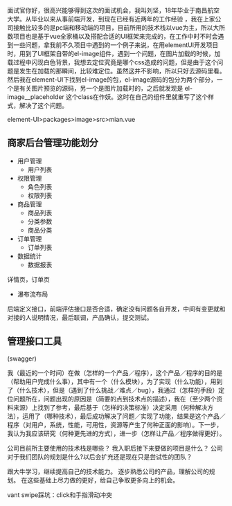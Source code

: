<!--
 * @Author: your name
 * @Date: 2020-05-26 18:57:57
 * @LastEditTime: 2020-07-09 22:26:38
 * @LastEditors: Please set LastEditors
 * @Description: In User Settings Edit
 * @FilePath: \vuepress-blog\docs\blog\VUE-Library\self.md
-->面试官你好，很高兴能够得到这次的面试机会，我叫刘坚，18年毕业于南昌航空大学。从毕业以来从事前端开发，到现在已经有近两年的工作经验 ，我在上家公司接触比较多的是pc端和移动端的项目，目前所用的技术栈以vue为主，所以大所数项目也是基于vue全家桶以及搭配合适的UI框架来完成的，在工作中时不时会遇到一些问题，拿我前不久项目中遇到的一个例子来说，在用elementUI开发项目时，用到了UI框架自带的el-image组件，遇到一个问题，在图片加载的时候，加载过程中闪现白色背景，我想去定位究竟是哪个css造成的问题，但是由于这个问题是发生在加载的那瞬间，比较难定位。虽然这并不影响，所以只好去源码里看。然后我在element-UI下找到el-image的包，el-image源码的包分为两个部分，一个是有关图片预览的源码，另一个是图片加载时的，之后就发现是 el-image__placeholder 这个class在作妖。这时在自己的组件里就重写了这个样式，解决了这个问题。
element-UI>packages>image>src>mian.vue
## 商家后台管理功能划分
- 用户管理
  - 用户列表
- 权限管理
  - 角色列表
  - 权限列表
- 商品管理
  - 商品列表
  - 分类参数
  - 商品分类
- 订单管理
  - 订单列表
- 数据统计
  - 数据报表

详情页，订单页
- 瀑布流布局

后端定义接口，前端评估接口是否合适，确定没有问题各自开发，中间有变更就和对接的人说明情况，最后联调，产品确认，提交测试。

## 管理接口工具
(swagger)

我（最近的一个时间）在做（怎样的一个产品／程序），这个产品／程序的目的是（帮助用户完成什么事），其中有一个（什么模块），为了实现（什么功能），用到了（什么技术），但是（遇到了什么挑战／难点／bug），我通过（怎样的手段）定位问题所在，问题出现的原因是（简要的点到技术点的描述），我在（至少两个资料来源）上找到了参考，最后基于（怎样的决策标准）决定采用（何种解决方法），运用了（哪种技术），最后成功解决了问题／实现了功能，结果是这个产品／程序（对用户，系统，性能，可用性，资源等产生了何种正面的影响）。下一步，我认为我应该研究（何种更先进的方式），进一步（怎样让产品／程序做得更好）。



公司目前所主要使用的技术栈是哪些？ 
我入职后接下来要做的项目是什么？
公司对于我们团队的规划是什么?以后会扩充还是现在只是尝试性的团队？


跟大牛学习，继续提高自己的技术能力。
逐步熟悉公司的产品，理解公司的规划。
在这些基础上尽力做的更好，给自己争取更多向上的机会。


vant swipe踩坑：click和手指滑动冲突 [](http://www.5imoban.net/jiaocheng/vue/2019/0419/3543.html)